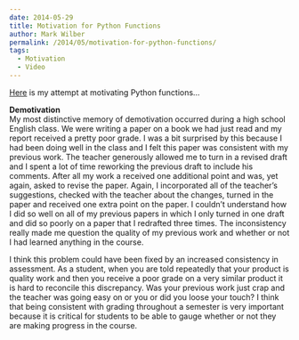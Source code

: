 ```yaml
---
date: 2014-05-29
title: Motivation for Python Functions
author: Mark Wilber
permalink: /2014/05/motivation-for-python-functions/
tags:
  - Motivation
  - Video
---
```

[Here][1] is my attempt at motivating Python functions&#8230;

**Demotivation**  
My most distinctive memory of demotivation occurred during a high school English class. We were writing a paper on a book we had just read and my report received a pretty poor grade. I was a bit surprised by this because I had been doing well in the class and I felt this paper was consistent with my previous work. The teacher generously allowed me to turn in a revised draft and I spent a lot of time reworking the previous draft to include his comments. After all my work a received one additional point and was, yet again, asked to revise the paper. Again, I incorporated all of the teacher&#8217;s suggestions, checked with the teacher about the changes, turned in the paper and received one extra point on the paper. I couldn&#8217;t understand how I did so well on all of my previous papers in which I only turned in one draft and did so poorly on a paper that I redrafted three times. The inconsistency really made me question the quality of my previous work and whether or not I had learned anything in the course.

I think this problem could have been fixed by an increased consistency in assessment. As a student, when you are told repeatedly that your product is quality work and then you receive a poor grade on a very similar product it is hard to reconcile this discrepancy. Was your previous work just crap and the teacher was going easy on or you or did you loose your touch? I think that being consistent with grading throughout a semester is very important because it is critical for students to be able to gauge whether or not they are making progress in the course.

 [1]: https://www.youtube.com/watch?v=f0kp6HWC2x0&feature=youtu.be
